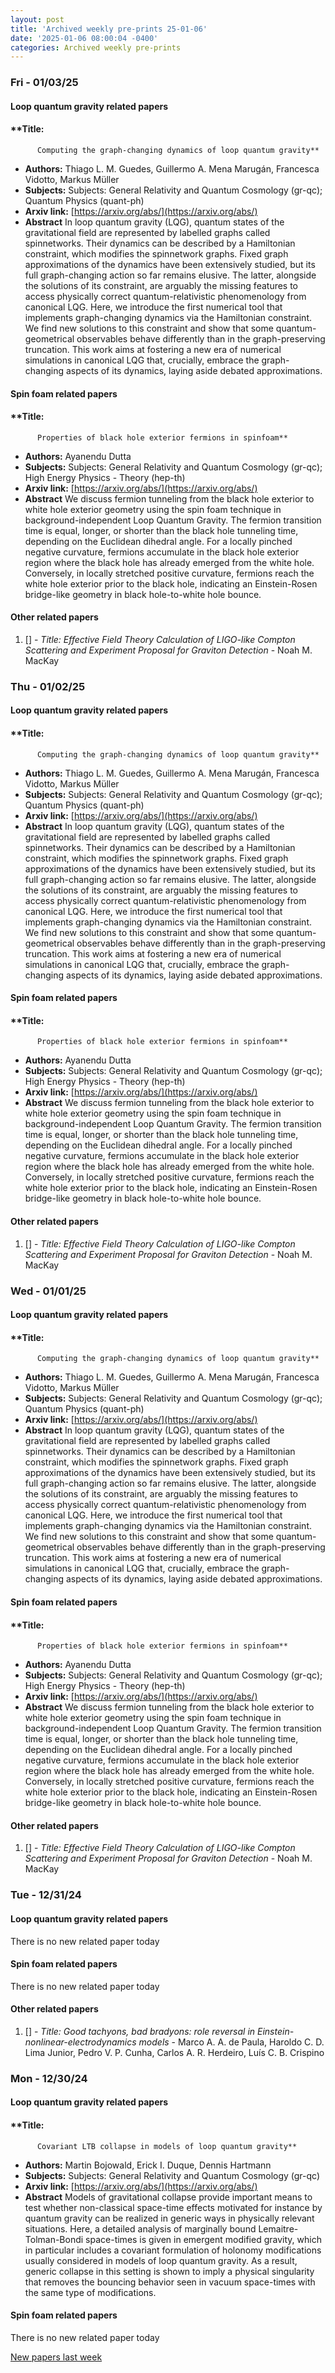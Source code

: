 ```yaml
---
layout: post
title: 'Archived weekly pre-prints 25-01-06'
date: '2025-01-06 08:00:04 -0400'
categories: Archived weekly pre-prints
---
```



### Fri - 01/03/25

#### Loop quantum gravity related papers

#### **Title:
          Computing the graph-changing dynamics of loop quantum gravity**
 - **Authors:** Thiago L. M. Guedes, Guillermo A. Mena Marugán, Francesca Vidotto, Markus Müller
 - **Subjects:** Subjects:
General Relativity and Quantum Cosmology (gr-qc); Quantum Physics (quant-ph)
 - **Arxiv link:** [https://arxiv.org/abs/](https://arxiv.org/abs/)
 - **Abstract**
 In loop quantum gravity (LQG), quantum states of the gravitational field are represented by labelled graphs called spinnetworks. Their dynamics can be described by a Hamiltonian constraint, which modifies the spinnetwork graphs. Fixed graph approximations of the dynamics have been extensively studied, but its full graph-changing action so far remains elusive. The latter, alongside the solutions of its constraint, are arguably the missing features to access physically correct quantum-relativistic phenomenology from canonical LQG. Here, we introduce the first numerical tool that implements graph-changing dynamics via the Hamiltonian constraint. We find new solutions to this constraint and show that some quantum-geometrical observables behave differently than in the graph-preserving truncation. This work aims at fostering a new era of numerical simulations in canonical LQG that, crucially, embrace the graph-changing aspects of its dynamics, laying aside debated approximations. 

#### Spin foam related papers

#### **Title:
          Properties of black hole exterior fermions in spinfoam**
 - **Authors:** Ayanendu Dutta
 - **Subjects:** Subjects:
General Relativity and Quantum Cosmology (gr-qc); High Energy Physics - Theory (hep-th)
 - **Arxiv link:** [https://arxiv.org/abs/](https://arxiv.org/abs/)
 - **Abstract**
 We discuss fermion tunneling from the black hole exterior to white hole exterior geometry using the spin foam technique in background-independent Loop Quantum Gravity. The fermion transition time is equal, longer, or shorter than the black hole tunneling time, depending on the Euclidean dihedral angle. For a locally pinched negative curvature, fermions accumulate in the black hole exterior region where the black hole has already emerged from the white hole. Conversely, in locally stretched positive curvature, fermions reach the white hole exterior prior to the black hole, indicating an Einstein-Rosen bridge-like geometry in black hole-to-white hole bounce. 



#### Other related papers

1. [[]](https://arxiv.org/abs/) - *Title:
          Effective Field Theory Calculation of LIGO-like Compton Scattering and Experiment Proposal for Graviton Detection* - Noah M. MacKay



### Thu - 01/02/25

#### Loop quantum gravity related papers

#### **Title:
          Computing the graph-changing dynamics of loop quantum gravity**
 - **Authors:** Thiago L. M. Guedes, Guillermo A. Mena Marugán, Francesca Vidotto, Markus Müller
 - **Subjects:** Subjects:
General Relativity and Quantum Cosmology (gr-qc); Quantum Physics (quant-ph)
 - **Arxiv link:** [https://arxiv.org/abs/](https://arxiv.org/abs/)
 - **Abstract**
 In loop quantum gravity (LQG), quantum states of the gravitational field are represented by labelled graphs called spinnetworks. Their dynamics can be described by a Hamiltonian constraint, which modifies the spinnetwork graphs. Fixed graph approximations of the dynamics have been extensively studied, but its full graph-changing action so far remains elusive. The latter, alongside the solutions of its constraint, are arguably the missing features to access physically correct quantum-relativistic phenomenology from canonical LQG. Here, we introduce the first numerical tool that implements graph-changing dynamics via the Hamiltonian constraint. We find new solutions to this constraint and show that some quantum-geometrical observables behave differently than in the graph-preserving truncation. This work aims at fostering a new era of numerical simulations in canonical LQG that, crucially, embrace the graph-changing aspects of its dynamics, laying aside debated approximations. 

#### Spin foam related papers

#### **Title:
          Properties of black hole exterior fermions in spinfoam**
 - **Authors:** Ayanendu Dutta
 - **Subjects:** Subjects:
General Relativity and Quantum Cosmology (gr-qc); High Energy Physics - Theory (hep-th)
 - **Arxiv link:** [https://arxiv.org/abs/](https://arxiv.org/abs/)
 - **Abstract**
 We discuss fermion tunneling from the black hole exterior to white hole exterior geometry using the spin foam technique in background-independent Loop Quantum Gravity. The fermion transition time is equal, longer, or shorter than the black hole tunneling time, depending on the Euclidean dihedral angle. For a locally pinched negative curvature, fermions accumulate in the black hole exterior region where the black hole has already emerged from the white hole. Conversely, in locally stretched positive curvature, fermions reach the white hole exterior prior to the black hole, indicating an Einstein-Rosen bridge-like geometry in black hole-to-white hole bounce. 



#### Other related papers

1. [[]](https://arxiv.org/abs/) - *Title:
          Effective Field Theory Calculation of LIGO-like Compton Scattering and Experiment Proposal for Graviton Detection* - Noah M. MacKay



### Wed - 01/01/25

#### Loop quantum gravity related papers

#### **Title:
          Computing the graph-changing dynamics of loop quantum gravity**
 - **Authors:** Thiago L. M. Guedes, Guillermo A. Mena Marugán, Francesca Vidotto, Markus Müller
 - **Subjects:** Subjects:
General Relativity and Quantum Cosmology (gr-qc); Quantum Physics (quant-ph)
 - **Arxiv link:** [https://arxiv.org/abs/](https://arxiv.org/abs/)
 - **Abstract**
 In loop quantum gravity (LQG), quantum states of the gravitational field are represented by labelled graphs called spinnetworks. Their dynamics can be described by a Hamiltonian constraint, which modifies the spinnetwork graphs. Fixed graph approximations of the dynamics have been extensively studied, but its full graph-changing action so far remains elusive. The latter, alongside the solutions of its constraint, are arguably the missing features to access physically correct quantum-relativistic phenomenology from canonical LQG. Here, we introduce the first numerical tool that implements graph-changing dynamics via the Hamiltonian constraint. We find new solutions to this constraint and show that some quantum-geometrical observables behave differently than in the graph-preserving truncation. This work aims at fostering a new era of numerical simulations in canonical LQG that, crucially, embrace the graph-changing aspects of its dynamics, laying aside debated approximations. 

#### Spin foam related papers

#### **Title:
          Properties of black hole exterior fermions in spinfoam**
 - **Authors:** Ayanendu Dutta
 - **Subjects:** Subjects:
General Relativity and Quantum Cosmology (gr-qc); High Energy Physics - Theory (hep-th)
 - **Arxiv link:** [https://arxiv.org/abs/](https://arxiv.org/abs/)
 - **Abstract**
 We discuss fermion tunneling from the black hole exterior to white hole exterior geometry using the spin foam technique in background-independent Loop Quantum Gravity. The fermion transition time is equal, longer, or shorter than the black hole tunneling time, depending on the Euclidean dihedral angle. For a locally pinched negative curvature, fermions accumulate in the black hole exterior region where the black hole has already emerged from the white hole. Conversely, in locally stretched positive curvature, fermions reach the white hole exterior prior to the black hole, indicating an Einstein-Rosen bridge-like geometry in black hole-to-white hole bounce. 



#### Other related papers

1. [[]](https://arxiv.org/abs/) - *Title:
          Effective Field Theory Calculation of LIGO-like Compton Scattering and Experiment Proposal for Graviton Detection* - Noah M. MacKay



### Tue - 12/31/24

#### Loop quantum gravity related papers

There is no new related paper today 

#### Spin foam related papers

There is no new related paper today 



#### Other related papers

1. [[]](https://arxiv.org/abs/) - *Title:
          Good tachyons, bad bradyons: role reversal in Einstein-nonlinear-electrodynamics models* - Marco A. A. de Paula, Haroldo C. D. Lima Junior, Pedro V. P. Cunha, Carlos A. R. Herdeiro, Luís C. B. Crispino



### Mon - 12/30/24

#### Loop quantum gravity related papers

#### **Title:
          Covariant LTB collapse in models of loop quantum gravity**
 - **Authors:** Martin Bojowald, Erick I. Duque, Dennis Hartmann
 - **Subjects:** Subjects:
General Relativity and Quantum Cosmology (gr-qc)
 - **Arxiv link:** [https://arxiv.org/abs/](https://arxiv.org/abs/)
 - **Abstract**
 Models of gravitational collapse provide important means to test whether non-classical space-time effects motivated for instance by quantum gravity can be realized in generic ways in physically relevant situations. Here, a detailed analysis of marginally bound Lemaitre-Tolman-Bondi space-times is given in emergent modified gravity, which in particular includes a covariant formulation of holonomy modifications usually considered in models of loop quantum gravity. As a result, generic collapse in this setting is shown to imply a physical singularity that removes the bouncing behavior seen in vacuum space-times with the same type of modifications. 

#### Spin foam related papers

There is no new related paper today 




[New papers last week]({{site.url}}/archived/weekly/pre-prints/2024/12/30/archived_weekly_papers.html)
